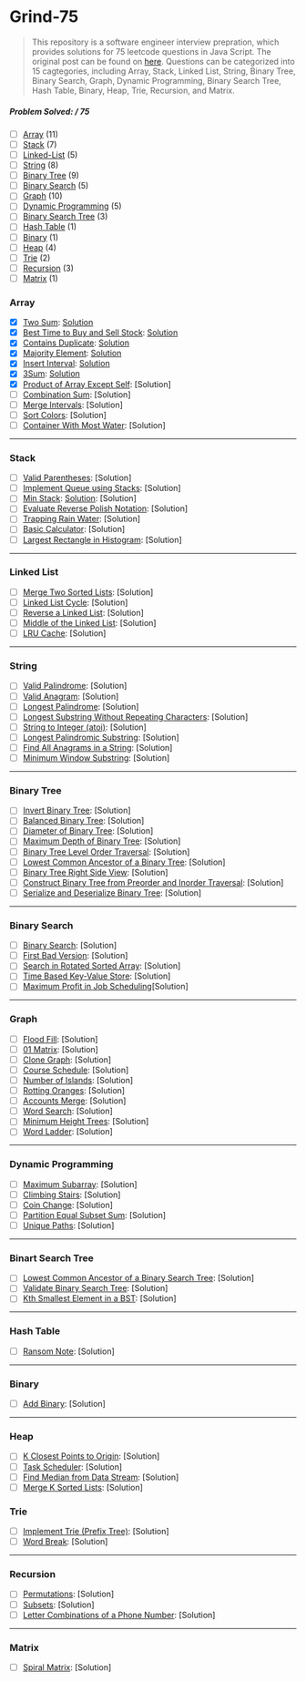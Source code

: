 # Grind-75
> This repository is a software engineer interview prepration, which provides solutions for 75 leetcode questions in Java Script. The original post can be found on [here](https://www.techinterviewhandbook.org/grind75?grouping=topics&order=difficulty&hours=8). Questions can be categorized into 15 cagtegories, including Array, Stack, Linked List, String, Binary Tree, Binary Search, Graph, Dynamic Programming, Binary Search Tree, Hash Table, Binary, Heap, Trie, Recursion, and Matrix.

##### Problem Solved: / 75

-   [ ] [Array](#array) (11)
-   [ ] [Stack](#stack) (7)
-   [ ] [Linked-List](#linked-list) (5)
-   [ ] [String](#string) (8)
-   [ ] [Binary Tree](#binary-tree) (9)
-   [ ] [Binary Search](#binary-search) (5)
-   [ ] [Graph](#graph) (10)
-   [ ] [Dynamic Programming](#dynamic-programming) (5)
-   [ ] [Binary Search Tree](#binary-search-tree) (3)
-   [ ] [Hash Table](#hash-table) (1)
-   [ ] [Binary](#binary) (1)
-   [ ] [Heap](#heap) (4)
-   [ ] [Trie](#trie) (2)
-   [ ] [Recursion](#recursion) (3)
-   [ ] [Matrix](#matrix) (1)

### Array

-   [x] [Two Sum](https://leetcode.com/problems/two-sum): [Solution](/Array/1-TwoSum/README.md)
-   [x] [Best Time to Buy and Sell Stock](https://leetcode.com/problems/best-time-to-buy-and-sell-stock): [Solution](/Array/121-BestTimetoBuyandSellStock/README.md)
-   [x] [Contains Duplicate](https://leetcode.com/problems/contains-duplicate): [Solution](/Array/217-ContainsDuplicate/README.md)
-   [x] [Majority Element](https://leetcode.com/problems/majority-element): [Solution](/Array/169-MajorityElement/README.md)
-   [x] [Insert Interval](https://leetcode.com/problems/insert-interval): [Solution](/Array//57-InsertInterval/README.md)
-   [x] [3Sum](https://leetcode.com/problems/3sum/): [Solution](/Array/15-3Sum/README.md)
-   [x] [Product of Array Except Self](https://leetcode.com/problems/product-of-array-except-self): [Solution]
-   [ ] [Combination Sum](https://leetcode.com/problems/combination-sum): [Solution]
-   [ ] [Merge Intervals](https://leetcode.com/problems/merge-intervals): [Solution]
-   [ ] [Sort Colors](https://leetcode.com/problems/sort-colors): [Solution]
-   [ ] [Container With Most Water](https://leetcode.com/problems/container-with-most-water): [Solution]

---

### Stack

-   [ ] [Valid Parentheses](https://leetcode.com/problems/valid-parentheses): [Solution]
-   [ ] [Implement Queue using Stacks](https://leetcode.com/problems/implement-queue-using-stacks): [Solution]
-   [ ] [Min Stack](https://leetcode.com/problems/min-stack): [Solution](/Stack/232-ImplementQueueusingStacks/): [Solution]
-   [ ] [Evaluate Reverse Polish Notation](https://leetcode.com/problems/evaluate-reverse-polish-notation): [Solution]
-   [ ] [Trapping Rain Water](https://leetcode.com/problems/trapping-rain-water): [Solution]
-   [ ] [Basic Calculator](https://leetcode.com/problems/basic-calculator): [Solution]
-   [ ] [Largest Rectangle in Histogram](https://leetcode.com/problems/largest-rectangle-in-histogram): [Solution]

---

### Linked List

-   [ ] [Merge Two Sorted Lists](https://leetcode.com/problems/merge-two-sorted-lists): [Solution]
-   [ ] [Linked List Cycle](https://leetcode.com/problems/linked-list-cycle): [Solution]
-   [ ] [Reverse a Linked List](https://leetcode.com/problems/reverse-linked-list): [Solution]
-   [ ] [Middle of the Linked List](https://leetcode.com/problems/remove-nth-node-from-end-of-list): [Solution]
-   [ ] [LRU Cache](https://leetcode.com/problems/reorder-list): [Solution]

---

### String

-   [ ] [Valid Palindrome](https://leetcode.com/problems/valid-palindrome): [Solution]
-   [ ] [Valid Anagram](https://leetcode.com/problems/valid-anagram): [Solution]
-   [ ] [Longest Palindrome](https://leetcode.com/problems/longest-palindrome): [Solution]
-   [ ] [Longest Substring Without Repeating Characters](https://leetcode.com/problems/longest-substring-without-repeating-characters): [Solution]
-   [ ] [String to Integer (atoi)](https://leetcode.com/problems/string-to-integer-atoi): [Solution]
-   [ ] [Longest Palindromic Substring](https://leetcode.com/problems/longest-palindromic-substring): [Solution]
-   [ ] [Find All Anagrams in a String](https://leetcode.com/problems/find-all-anagrams-in-a-string): [Solution]
-   [ ] [Minimum Window Substring](https://leetcode.com/problems/minimum-window-substring): [Solution]

---

### Binary Tree

-   [ ] [Invert Binary Tree](https://leetcode.com/problems/invert-binary-tree): [Solution]
-   [ ] [Balanced Binary Tree](https://leetcode.com/problems/balanced-binary-tree): [Solution]
-   [ ] [Diameter of Binary Tree](https://leetcode.com/problems/diameter-of-binary-tree): [Solution]
-   [ ] [Maximum Depth of Binary Tree](https://leetcode.com/problems/maximum-depth-of-binary-tree): [Solution]
-   [ ] [Binary Tree Level Order Traversal](https://leetcode.com/problems/binary-tree-level-order-traversal): [Solution]
-   [ ] [Lowest Common Ancestor of a Binary Tree](https://leetcode.com/problems/lowest-common-ancestor-of-a-binary-tree): [Solution]
-   [ ] [Binary Tree Right Side View](https://leetcode.com/problems/binary-tree-right-side-view): [Solution]
-   [ ] [Construct Binary Tree from Preorder and Inorder Traversal](https://leetcode.com/problems/construct-binary-tree-from-preorder-and-inorder-traversal): [Solution]
-   [ ] [Serialize and Deserialize Binary Tree](https://leetcode.com/problems/serialize-and-deserialize-binary-tree): [Solution]
---

### Binary Search

-   [ ] [Binary Search](https://leetcode.com/problems/binary-search): [Solution]
-   [ ] [First Bad Version](https://leetcode.com/problems/first-bad-version): [Solution]
-   [ ] [Search in Rotated Sorted Array](https://leetcode.com/problems/search-in-rotated-sorted-array): [Solution]
-   [ ] [Time Based Key-Value Store](https://leetcode.com/problems/time-based-key-value-store): [Solution]
-   [ ] [Maximum Profit in Job Scheduling](https://leetcode.com/problems/maximum-profit-in-job-scheduling)[Solution]

---

### Graph

-   [ ] [Flood Fill](https://leetcode.com/problems/flood-fill): [Solution]
-   [ ] [01 Matrix](https://leetcode.com/problems/01-matrix): [Solution]
-   [ ] [Clone Graph](https://leetcode.com/problems/clone-graph): [Solution]
-   [ ] [Course Schedule](https://leetcode.com/problems/course-schedule): [Solution]
-   [ ] [Number of Islands](https://leetcode.com/problems/number-of-islands): [Solution]
-   [ ] [Rotting Oranges](https://leetcode.com/problems/rotting-oranges): [Solution]
-   [ ] [Accounts Merge](https://leetcode.com/problems/accounts-merge): [Solution]
-   [ ] [Word Search](https://leetcode.com/problems/word-search): [Solution]
-   [ ] [Minimum Height Trees](https://leetcode.com/problems/minimum-height-trees): [Solution]
-   [ ] [Word Ladder](https://leetcode.com/problems/word-ladder): [Solution]

---

### Dynamic Programming

-   [ ] [Maximum Subarray](https://leetcode.com/problems/maximum-subarray): [Solution]
-   [ ] [Climbing Stairs](https://leetcode.com/problems/climbing-stairs): [Solution]
-   [ ] [Coin Change](https://leetcode.com/problems/coin-change): [Solution]
-   [ ] [Partition Equal Subset Sum](https://leetcode.com/problems/maximum-subarray): [Solution]
-   [ ] [Unique Paths](https://leetcode.com/problems/unique-paths): [Solution]

---

### Binart Search Tree

-   [ ] [Lowest Common Ancestor of a Binary Search Tree](https://leetcode.com/problems/lowest-common-ancestor-of-a-binary-search-tree): [Solution]
-   [ ] [Validate Binary Search Tree](https://leetcode.com/problems/validate-binary-search-tree): [Solution]
-   [ ] [Kth Smallest Element in a BST](https://leetcode.com/problems/kth-smallest-element-in-a-bst): [Solution]
---

### Hash Table

-   [ ] [Ransom Note](https://leetcode.com/problems/ransom-note): [Solution]

---

### Binary

-   [ ] [Add Binary](https://leetcode.com/problems/add-binary): [Solution]

---

### Heap

-   [ ] [K Closest Points to Origin](https://leetcode.com/problems/k-closest-points-to-origin): [Solution]
-   [ ] [Task Scheduler](https://leetcode.com/problems/task-scheduler): [Solution]
-   [ ] [Find Median from Data Stream](https://leetcode.com/problems/find-median-from-data-stream/): [Solution]
-   [ ] [Merge K Sorted Lists](https://leetcode.com/problems/merge-k-sorted-lists/): [Solution]

### Trie

-   [ ] [Implement Trie (Prefix Tree)](https://leetcode.com/problems/implement-trie-prefix-tree): [Solution]
-   [ ] [Word Break](https://leetcode.com/problems/word-break): [Solution]

---

### Recursion

-   [ ] [Permutations](https://leetcode.com/problems/permutations): [Solution]
-   [ ] [Subsets](https://leetcode.com/problems/subsets): [Solution]
-   [ ] [Letter Combinations of a Phone Number](https://leetcode.com/problems/letter-combinations-of-a-phone-number): [Solution]

---

### Matrix

-   [ ] [Spiral Matrix](https://leetcode.com/problems/spiral-matrix): [Solution]